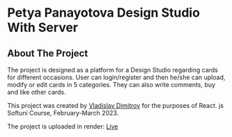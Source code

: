 # Petya Panayotova Design Studio With Server

## About The Project

The project is designed as a platform for a Design Studio regarding cards for different occasions. User can login/register and then he/she can upload, modify or edit cards in 5 categories. They can also write comments, buy and like other cards.

This project was created by [Vladislav Dimitrov](https://github.com/vladi1995) for the purposes of React. js Softuni Course, February-March 2023.

The project is uploaded in render: [Live](https://petyadesignstudio.onrender.com/)

